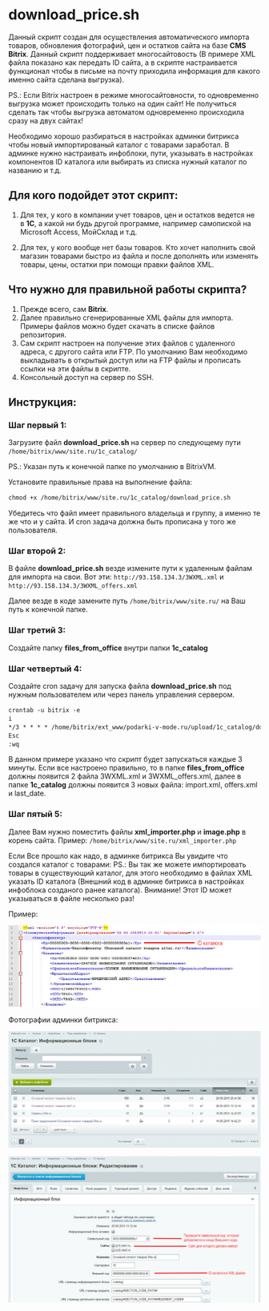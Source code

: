 # download_price.sh
Данный скрипт создан для осуществления автоматического импорта товаров, обновления фотографий, цен и остатков сайта на базе **CMS Bitrix**. Данный скрипт поддерживает многосайтовость (В примере XML файла показано как передать ID сайта, а в скрипте настраивается функционал чтобы в письме на почту приходила информация для какого именно сайта сделана выгрузка).

PS.: Если Bitrix настроен в режиме многосайтовности, то одновременно выгрузка может происходить только на один сайт! Не получиться сделать так чтобы выгрузка автоматом одновременно происходила сразу на двух сайтах!

Необходимо хорошо разбираться в настройках админки битрикса чтобы новый импортированый каталог с товарами заработал. В админке нужно настраивать инфоблоки, пути, указывать в настройках компонентов ID каталога или выбирать из списка нужный каталог по названию и т.д.

## Для кого подойдет этот скрипт:

1.  Для тех, у кого в компании учет товаров, цен и остатков ведется не в **1С**, а какой ни будь другой программе, например самопиской на Microsoft Access, МойСклад и т.д.

2.  Для тех, у кого вообще нет базы товаров. Кто хочет наполнить свой магазин товарами быстро из файла и после дополнять или изменять товары, цены, остатки при помощи правки файлов XML.

## Что нужно для правильной работы скрипта?

1.  Прежде всего, сам **Bitrix**.
2.  Далее правильно сгенерированные XML файлы для импорта. Примеры файлов можно будет скачать в списке файлов репозитория.
3.  Сам скрипт настроен на получение этих файлов с удаленного адреса, с другого сайта или FTP. По умолчанию Вам необходимо выкладывать в открытый доступ или на FTP файлы и прописать ссылки на эти файлы в скрипте.
4.  Консольный доступ на сервер по SSH.

## Инструкция:

### Шаг первый 1:

Загрузите файл **download_price.sh** на сервер по следующему пути `/home/bitrix/www/site.ru/1c_catalog/`

PS.: Указан путь к конечной папке по умолчанию в BitrixVM.

Установите правильные права на выполнение файла:

````html
chmod +x /home/bitrix/www/site.ru/1c_catalog/download_price.sh
````
Убедитесь что файл имеет правильного владельца и группу, а именно те же что и у сайта. И cron задача должна быть прописана у того же пользователя.


### Шаг второй 2:

В файле **download_price.sh** везде измените пути к удаленным файлам для импорта на свои. 
Вот эти: `http://93.158.134.3/3WXML.xml` и `http://93.158.134.3/3WXML_offers.xml`

Далее везде в коде замените путь `/home/bitrix/www/site.ru/` на Ваш путь к конечной папке.

### Шаг третий 3:

Создайте папку **files_from_office** внутри папки **1c_catalog**

### Шаг четвертый 4:

Создайте cron задачу для запуска файла **download_price.sh** под нужным пользователем или через панель управления сервером.

````html
crontab -u bitrix -e
i
*/3 * * * * /home/bitrix/ext_www/podarki-v-mode.ru/upload/1c_catalog/download_price.sh
Esc
:wq
````

В данном примере указано что скрипт будет запускаться каждые 3 минуты. Если все настроено правильно, то в папке **files_from_office** должны появится 2 файла 3WXML.xml и 3WXML_offers.xml, далее в папке **1c_catalog** должны появится 3 новых файла: import.xml, offers.xml и last_date.

### Шаг пятый 5:

Далее Вам нужно поместить файлы **xml_importer.php** и **image.php** в корень сайта. Пример: `/home/bitrix/www/site.ru/xml_importer.php`

Если Все прошло как надо, в админке битрикса Вы увидите что создался каталог с товарами:
PS.: Вы так же можете импортировать товары в существующий каталог, для этого необходимо в файлах XML указать ID каталога (Внешний код в админке битрикса в настройках инфоблока созданого ранее каталога). Внимание! Этот ID может указываться в файле несколько раз!

Пример:

![Фотография XML файла с товарами](https://raw.githubusercontent.com/idem84/download_price.sh/master/3a.jpg)

Фотографии админки битрикса:

![Фотография админки битрикса](https://raw.githubusercontent.com/idem84/download_price.sh/master/1.jpg)

![Фотография админки битрикса 2](https://raw.githubusercontent.com/idem84/download_price.sh/master/2.jpg)
